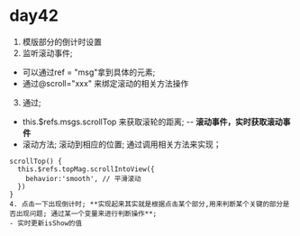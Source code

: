 # day42
1. 模版部分的倒计时设置
2. 监听滚动事件;
  - 可以通过ref = "msg"拿到具体的元素; 
  - 通过@scroll="xxx" 来绑定滚动的相关方法操作
  
3. 通过; 
  - this.$refs.msgs.scrollTop 来获取滚轮的距离; -- **滚动事件，实时获取滚动事件**
  - 滚动方法; 滚动到相应的位置; 通过调用相关方法来实现； 
  ```
  scrollTop() {
    this.$refs.topMag.scrollIntoView({
      behavior:'smooth', // 平滑滚动
    })
  }
4. 点击一下出现倒计时; **实现起来其实就是根据点击某个部分,用来判断某个关键的部分是否出现问题; 通过某一个变量来进行判断操作**; 
- 实时更新isShow的值